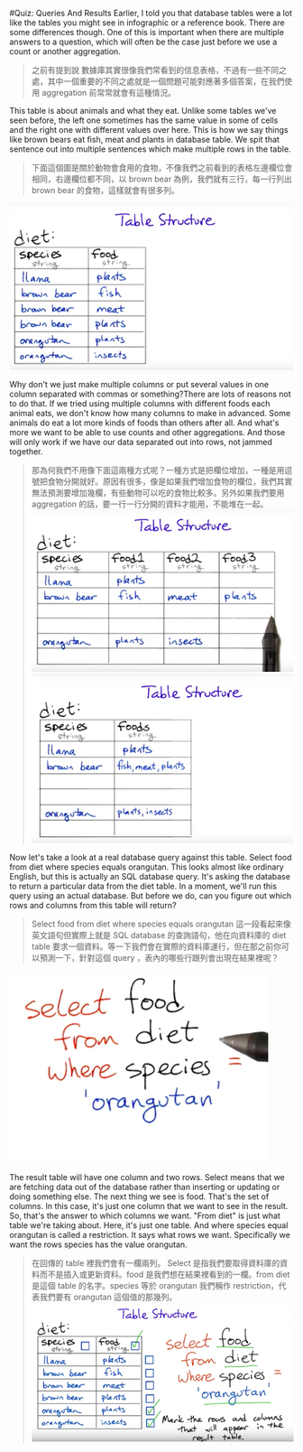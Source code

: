 #Quiz: Queries And Results
Earlier, I told you that database tables were a lot like the tables you might see in infographic or a reference book. There are some differences though. One of this is important when there are multiple answers to a question, which will often be the case just before we use a count or another aggregation. 
>之前有提到說 數據庫其實很像我們常看到的信息表格，不過有一些不同之處，其中一個重要的不同之處就是一個問題可能對應著多個答案，在我們使用 aggregation 前常常就會有這種情況。


This table is about animals and what they eat. Unlike some tables we've seen before, the left one sometimes has  the same value in some of cells and the right one with different values over here. This is how we say things like brown bears eat fish, meat and plants in database table. We spit that sentence out into multiple sentences which make multiple rows in the table.
>下面這個圖是關於動物會食用的食物，不像我們之前看到的表格左邊欄位會相同，右邊欄位都不同，以 brown bear 為例，我們就有三行，每一行列出 brown bear 的食物，這樣就會有很多列。

![](/assets/queriesAndResluts_1.png)

Why don't we just make multiple columns or put several values in one column separated with commas or something?There are lots of reasons not to do that. If we tried using multiple columns with different foods each animal eats, we don't know how many columns to make in advanced. Some animals do eat a lot more kinds of foods than others after all. And what's more we want to be able to use counts and other aggregations. And those will only work if we have our data separated out into rows, not jammed together.
>那為何我們不用像下面這兩種方式呢？一種方式是把欄位增加，一種是用逗號把食物分開就好。原因有很多，像是如果我們增加食物的欄位，我們其實無法預測要增加幾欄，有些動物可以吃的食物比較多。另外如果我們要用 aggregation 的話，要一行一行分開的資料才能用，不能堆在一起。
![](/assets/queriesAndResluts_2.png)
![](/assets/queriesAndResluts_3.png)

Now let's take a look at a real database query against this table. Select food from diet where species equals orangutan. This looks almost like ordinary English, but this is actually an SQL database query. It's asking the database to return a particular data from the diet table. In a moment, we'll run this query using an actual database. But before we do, can you figure out which rows and columns from this table will return?
>Select food from diet where species equals orangutan 這一段看起來像英文語句但實際上就是 SQL database 的查詢語句，他在向資料庫的 diet table 要求一個資料。等一下我們會在實際的資料庫運行，但在那之前你可以預測一下，針對這個 query ，表內的哪些行跟列會出現在結果裡呢？

![](/assets/queriesAndResluts_4.png)

The result table will have one column and two rows. Select means that we are fetching data out of the database rather than inserting or updating or doing something else. The next thing we see is food. That's the  set of columns. In this case, it's just one column that we want to see in the result. So, that's the answer to which columns we want. "From diet" is just what table we're taking about. Here, it's just one table. And where species equal orangutan is called a restriction. It says what rows we want. Specifically we want the rows species has the value orangutan.
>在回傳的 table 裡我們會有一欄兩列。 Select 是指我們要取得資料庫的資料而不是插入或更新資料。food 是我們想在結果裡看到的一欄。from diet 是這個 table 的名字。species 等於 orangutan 我們稱作 restriction，代表我們要有 orangutan 這個值的那幾列。
![](/assets/queriesAndResluts_5.png)




